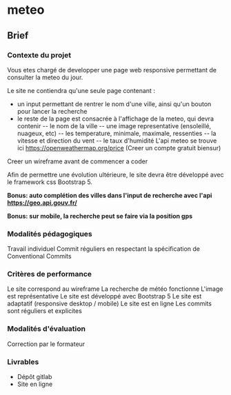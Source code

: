 # meteo

## Brief
### Contexte du projet
Vous etes chargé de developper une page web responsive permettant de consulter la meteo du jour.

Le site ne contiendra qu'une seule page contenant :

- un input permettant de rentrer le nom d'une ville, ainsi qu'un bouton pour lancer la recherche
- le reste de la page est consacrée à l'affichage de la meteo, qui devra contenir
-- le nom de la ville
-- une image representative (ensoleillé, nuageux, etc)
-- les temperature, minimale, maximale, ressenties
-- la vitesse et direction du vent
-- le taux d'humidité
L'api meteo se trouve ici https://openweathermap.org/price (Creer un compte gratuit biensur)

Creer un wireframe avant de commencer a coder

Afin de permettre une évolution ultérieure, le site devra être développé avec le framework css Bootstrap 5.

**Bonus: auto complétion des villes dans l'input de recherche avec l'api https://geo.api.gouv.fr/**

**Bonus: sur mobile, la recherche peut se faire via la position gps**

### Modalités pédagogiques

Travail individuel
Commit réguliers en respectant la spécification de Conventional Commits

### Critères de performance
Le site correspond au wireframe
La recherche de météo fonctionne
L'image est représentative
Le site est développé avec Bootstrap 5
Le site est adaptatif (responsive desktop / mobile)
Le site est en ligne
Les commits sont réguliers et explicites

### Modalités d'évaluation
Correction par le formateur

### Livrables
- Dépôt gitlab
- Site en ligne
